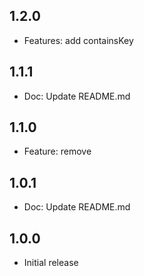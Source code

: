 ## 1.2.0

* Features: add containsKey

## 1.1.1

* Doc: Update README.md

## 1.1.0

* Feature: remove

## 1.0.1

* Doc: Update README.md
  
## 1.0.0

* Initial release
